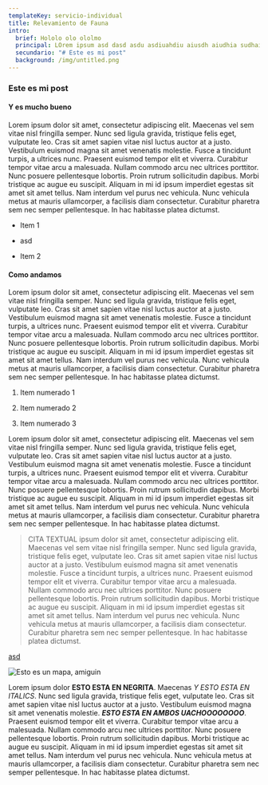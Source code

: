 ```yaml
---
templateKey: servicio-individual
title: Relevamiento de Fauna
intro:
  brief: Hololo olo ololmo
  principal: LOrem ipsum asd dasd asdu asdiuahdiu aiusdh aiudhia sudhai dda sdauyd asd
  secundario: "# Este es mi post"
  background: /img/untitled.png
---
```

### Este es mi post


#### Y es mucho bueno


Lorem ipsum dolor sit amet, consectetur adipiscing elit. Maecenas vel sem vitae nisl fringilla semper. Nunc sed ligula gravida, tristique felis eget, vulputate leo. Cras sit amet sapien vitae nisl luctus auctor at a justo. Vestibulum euismod magna sit amet venenatis molestie. Fusce a tincidunt turpis, a ultrices nunc. Praesent euismod tempor elit et viverra. Curabitur tempor vitae arcu a malesuada. Nullam commodo arcu nec ultrices porttitor. Nunc posuere pellentesque lobortis. Proin rutrum sollicitudin dapibus. Morbi tristique ac augue eu suscipit. Aliquam in mi id ipsum imperdiet egestas sit amet sit amet tellus. Nam interdum vel purus nec vehicula. Nunc vehicula metus at mauris ullamcorper, a facilisis diam consectetur. Curabitur pharetra sem nec semper pellentesque. In hac habitasse platea dictumst.


* Item 1

* asd

* Item 2


#### Como andamos


Lorem ipsum dolor sit amet, consectetur adipiscing elit. Maecenas vel sem vitae nisl fringilla semper. Nunc sed ligula gravida, tristique felis eget, vulputate leo. Cras sit amet sapien vitae nisl luctus auctor at a justo. Vestibulum euismod magna sit amet venenatis molestie. Fusce a tincidunt turpis, a ultrices nunc. Praesent euismod tempor elit et viverra. Curabitur tempor vitae arcu a malesuada. Nullam commodo arcu nec ultrices porttitor. Nunc posuere pellentesque lobortis. Proin rutrum sollicitudin dapibus. Morbi tristique ac augue eu suscipit. Aliquam in mi id ipsum imperdiet egestas sit amet sit amet tellus. Nam interdum vel purus nec vehicula. Nunc vehicula metus at mauris ullamcorper, a facilisis diam consectetur. Curabitur pharetra sem nec semper pellentesque. In hac habitasse platea dictumst.


1. Item numerado 1

2. Item numerado 2

3. Item numerado 3


Lorem ipsum dolor sit amet, consectetur adipiscing elit. Maecenas vel sem vitae nisl fringilla semper. Nunc sed ligula gravida, tristique felis eget, vulputate leo. Cras sit amet sapien vitae nisl luctus auctor at a justo. Vestibulum euismod magna sit amet venenatis molestie. Fusce a tincidunt turpis, a ultrices nunc. Praesent euismod tempor elit et viverra. Curabitur tempor vitae arcu a malesuada. Nullam commodo arcu nec ultrices porttitor. Nunc posuere pellentesque lobortis. Proin rutrum sollicitudin dapibus. Morbi tristique ac augue eu suscipit. Aliquam in mi id ipsum imperdiet egestas sit amet sit amet tellus. Nam interdum vel purus nec vehicula. Nunc vehicula metus at mauris ullamcorper, a facilisis diam consectetur. Curabitur pharetra sem nec semper pellentesque. In hac habitasse platea dictumst.


> CITA TEXTUAL ipsum dolor sit amet, consectetur adipiscing elit. Maecenas vel sem vitae nisl fringilla semper. Nunc sed ligula gravida, tristique felis eget, vulputate leo. Cras sit amet sapien vitae nisl luctus auctor at a justo. Vestibulum euismod magna sit amet venenatis molestie. Fusce a tincidunt turpis, a ultrices nunc. Praesent euismod tempor elit et viverra. Curabitur tempor vitae arcu a malesuada. Nullam commodo arcu nec ultrices porttitor. Nunc posuere pellentesque lobortis. Proin rutrum sollicitudin dapibus. Morbi tristique ac augue eu suscipit. Aliquam in mi id ipsum imperdiet egestas sit amet sit amet tellus. Nam interdum vel purus nec vehicula. Nunc vehicula metus at mauris ullamcorper, a facilisis diam consectetur. Curabitur pharetra sem nec semper pellentesque. In hac habitasse platea dictumst.


[asd](google.com)


![Esto es un mapa, amiguin](/img/untitled.png "Mapa")


Lorem ipsum dolor **ESTO ESTA EN NEGRITA**. Maecenas *Y ESTO ESTA EN ITALICS*. Nunc sed ligula gravida, tristique felis eget, vulputate leo. Cras sit amet sapien vitae nisl luctus auctor at a justo. Vestibulum euismod magna sit amet venenatis molestie. ***ESTO ESTA EN AMBOS UACHOOOOOOOO***. Praesent euismod tempor elit et viverra. Curabitur tempor vitae arcu a malesuada. Nullam commodo arcu nec ultrices porttitor. Nunc posuere pellentesque lobortis. Proin rutrum sollicitudin dapibus. Morbi tristique ac augue eu suscipit. Aliquam in mi id ipsum imperdiet egestas sit amet sit amet tellus. Nam interdum vel purus nec vehicula. Nunc vehicula metus at mauris ullamcorper, a facilisis diam consectetur. Curabitur pharetra sem nec semper pellentesque. In hac habitasse platea dictumst.